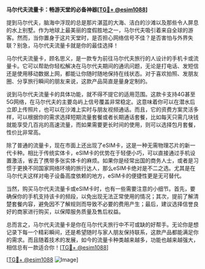 **马尔代夫流量卡：畅游天堂的必备神器[[TG💪+ @esim1088](https://t.me/s/esim1088)]**

提到马尔代夫，脑海中浮现的总是那片湛蓝的大海、洁白的沙滩以及那些令人屏息的水上别墅。作为地球上最美丽的度假胜地之一，马尔代夫吸引着来自全球的游客。然而，当你置身于这片天堂时，是否担心网络信号不佳？是否害怕与外界失联？别急，马尔代夫流量卡就是你的最佳选择！

马尔代夫流量卡，顾名思义，是一款专为前往马尔代夫旅行的人设计的手机卡或流量卡。它可以帮助你轻松解决在马尔代夫期间的通讯问题，无论是打电话、发短信还是使用移动数据上网，都能让你随时随地保持在线状态。对于喜欢拍照、发朋友圈、分享旅行瞬间的朋友来说，这款产品简直是量身定制的。

说到马尔代夫流量卡的具体功能，就不得不提它的适用范围。这款卡支持4G甚至5G网络，在马尔代夫的主要岛屿上信号覆盖非常稳定。这意味着你可以在潜水后立即上传照片，也可以在沙滩上实时与朋友视频通话。而且，它的资费方案灵活多样，可以根据你的需求选择短期流量套餐或者长期通话套餐，比如每天只需几块钱就能享受几百兆的高速流量，而如果需要更长时间的使用，则可以选择包月套餐，性价比非常高。

除了普通的流量卡，现在市面上还出现了eSIM卡，这是一种无需物理芯片的新一代卡种。相比于传统实体卡，eSIM卡的优势在于轻便小巧，可以直接通过手机设置激活，省去了携带多张实体卡的麻烦。如果你是经常出国的商务人士，或者是习惯于更换不同国家网络环境的旅行达人，那么eSIM卡绝对是不二之选。尤其是在马尔代夫这样对电子设备高度依赖的地方，eSIM卡的便捷性更是无可替代。

当然，购买马尔代夫流量卡或eSIM卡时，也有一些需要注意的小细节。首先，要确保你的手机支持该卡的频段，以免出现无法正常使用的情况；其次，提前了解清楚套餐内容，避免因不了解规则而导致不必要的费用产生；最后，建议选择信誉良好的商家进行购买，以保障服务质量及售后权益。

总而言之，马尔代夫流量卡是你在马尔代夫旅行中不可或缺的好帮手。无论你是想记录下每一个精彩瞬间，还是希望随时与家人朋友保持联系，这款产品都能满足你的需求。而且随着技术的发展，如今的流量卡种类越来越多，功能也越来越强大，相信总有一款适合你！[[TG💪+ @esim1088](https://t.me/s/esim1088)]

[[TG💪+ @esim1088](https://t.me/s/esim1088) ![Image](https://i.postimg.cc/4NQfJmqS/Snipaste-2025-05-13-00-14-12.png)]